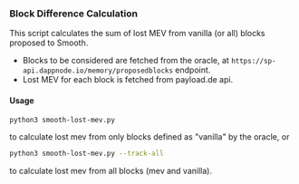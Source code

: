 ### Block Difference Calculation
This script calculates the sum of lost MEV from vanilla (or all) blocks proposed to Smooth. 
- Blocks to be considered are fetched from the oracle, at `https://sp-api.dappnode.io/memory/proposedblocks` endpoint.
- Lost MEV for each block is fetched from payload.de api.

#### Usage

```bash
python3 smooth-lost-mev.py
```
to calculate lost mev from only blocks defined as "vanilla" by the oracle, or
```bash
python3 smooth-lost-mev.py --track-all
```
to calculate lost mev from all blocks (mev and vanilla).
